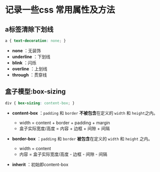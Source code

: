 
# 记录一些css 常用属性及方法

## a标签清除下划线

<cssProperty-textDecoration/>

```scss
a { text-decoration: none; }
```
+ **none** ：无装饰
+ **underline** ：下划线
+ **blink** ：闪烁
+ **overline** ：上划线
+ **through** ：贯穿线

## 盒子模型:box-sizing

```scss
div { box-sizing: content-box; }
```

+ **content-box** ：`padding` 和 `border` **不被包含**在定义的 `width` 和 `height`之内。 
  + width = content + border + padding +  margin
  + 盒子实际宽度/高度 = 内容 + 边框 + 间隙 + 间隔

+ **border-box** ：`padding` 和 `border` **被包含**在定义的 `width` 和 `height` 之内。 
  + width = content
  + 内容 = 盒子实际宽度/高度 - 边框 - 间隙 - 间隔 

+ **inherit** ：初始即content-box

